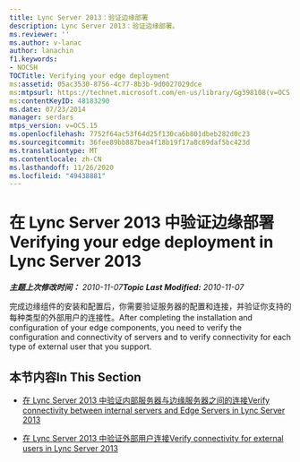 ```yaml
---
title: Lync Server 2013：验证边缘部署
description: Lync Server 2013：验证边缘部署。
ms.reviewer: ''
ms.author: v-lanac
author: lanachin
f1.keywords:
- NOCSH
TOCTitle: Verifying your edge deployment
ms:assetid: 05ac3530-8756-4c77-8b3b-9d0027029dce
ms:mtpsurl: https://technet.microsoft.com/en-us/library/Gg398108(v=OCS.15)
ms:contentKeyID: 48183290
ms.date: 07/23/2014
manager: serdars
mtps_version: v=OCS.15
ms.openlocfilehash: 7752f64ac53f64d25f130ca6b801dbeb282d0c23
ms.sourcegitcommit: 36fee89bb887bea4f18b19f17a8c69daf5bc423d
ms.translationtype: MT
ms.contentlocale: zh-CN
ms.lasthandoff: 11/26/2020
ms.locfileid: "49438881"
---
```

# <a name="verifying-your-edge-deployment-in-lync-server-2013"></a><span data-ttu-id="2a3b7-103">在 Lync Server 2013 中验证边缘部署</span><span class="sxs-lookup"><span data-stu-id="2a3b7-103">Verifying your edge deployment in Lync Server 2013</span></span>

<div data-xmlns="http://www.w3.org/1999/xhtml">

<div class="topic" data-xmlns="http://www.w3.org/1999/xhtml" data-msxsl="urn:schemas-microsoft-com:xslt" data-cs="https://msdn.microsoft.com/">

<div data-asp="https://msdn2.microsoft.com/asp">



</div>

<div id="mainSection">

<div id="mainBody"><span data-ttu-id="2a3b7-104">

<span> </span></span><span class="sxs-lookup"><span data-stu-id="2a3b7-104">

<span> </span></span></span>

<span data-ttu-id="2a3b7-105">_**主题上次修改时间：** 2010-11-07_</span><span class="sxs-lookup"><span data-stu-id="2a3b7-105">_**Topic Last Modified:** 2010-11-07_</span></span>

<span data-ttu-id="2a3b7-106">完成边缘组件的安装和配置后，你需要验证服务器的配置和连接，并验证你支持的每种类型的外部用户的连接性。</span><span class="sxs-lookup"><span data-stu-id="2a3b7-106">After completing the installation and configuration of your edge components, you need to verify the configuration and connectivity of servers and to verify connectivity for each type of external user that you support.</span></span>

<div>

## <a name="in-this-section"></a><span data-ttu-id="2a3b7-107">本节内容</span><span class="sxs-lookup"><span data-stu-id="2a3b7-107">In This Section</span></span>

  - [<span data-ttu-id="2a3b7-108">在 Lync Server 2013 中验证内部服务器与边缘服务器之间的连接</span><span class="sxs-lookup"><span data-stu-id="2a3b7-108">Verify connectivity between internal servers and Edge Servers in Lync Server 2013</span></span>](lync-server-2013-verify-connectivity-between-internal-servers-and-edge-servers.md)

  - [<span data-ttu-id="2a3b7-109">在 Lync Server 2013 中验证外部用户连接</span><span class="sxs-lookup"><span data-stu-id="2a3b7-109">Verify connectivity for external users in Lync Server 2013</span></span>](lync-server-2013-verify-connectivity-for-external-users.md)

<span data-ttu-id="2a3b7-110"></div>

</div>

<span> </span>

</div>

</div>

</span><span class="sxs-lookup"><span data-stu-id="2a3b7-110"></div>

</div>

<span> </span>

</div>

</div>

</span></span></div>

